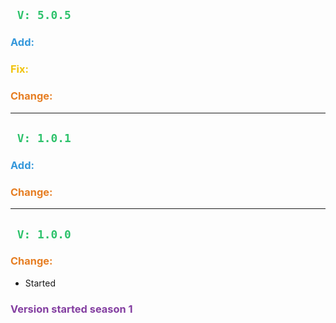 ## <span style="color:#2DC26B;">` V: 5.0.5`</span>
### <span style="color:#3598DB;"> **Add**:</span>
### <span style="color:#F1C40F;"> **Fix**:</span>
### <span style="color:#E67E23;"> **Change**:</span>

---

## <span style="color:#2DC26B;">` V: 1.0.1`</span>
### <span style="color:#3598DB;"> **Add**:</span>
### <span style="color:#E67E23;"> **Change**:</span>

---

## <span style="color:#2DC26B;">` V: 1.0.0`</span>
### <span style="color:#E67E23;"> **Change**:</span>
- Started

### <span style="color:#843FA1;"> **Version started season 1**</span>
